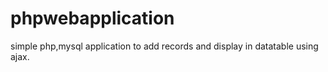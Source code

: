 # phpwebapplication
simple php,mysql application to add records and display in datatable using ajax. 
